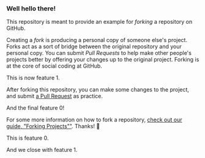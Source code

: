 ### Well hello there!

This repository is meant to provide an example for *forking* a repository on GitHub.

Creating a *fork* is producing a personal copy of someone else's project. Forks act as a sort of bridge between the original repository and your personal copy. You can submit *Pull Requests* to help make other people's projects better by offering your changes up to the original project. Forking is at the core of social coding at GitHub.

This is now feature 1.

After forking this repository, you can make some changes to the project, and submit [a Pull Request](https://github.com/octocat/Spoon-Knife/pulls) as practice.

And the final feature 0!

For some more information on how to fork a repository, [check out our guide, "Forking Projects""](http://guides.github.com/overviews/forking/). Thanks! :sparkling_heart:

This is feature 0.

And we close with feature 1.

